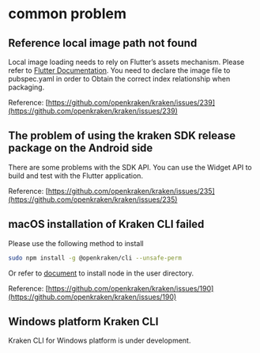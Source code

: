 # common problem

## Reference local image path not found

Local image loading needs to rely on Flutter’s assets mechanism. Please refer to [Flutter Documentation](https://flutter.dev/docs/development/ui/assets-and-images). You need to declare the image file to pubspec.yaml in order to Obtain the correct index relationship when packaging.

Reference: [https://github.com/openkraken/kraken/issues/239](https://github.com/openkraken/kraken/issues/239)

## The problem of using the kraken SDK release package on the Android side

There are some problems with the SDK API. You can use the Widget API to build and test with the Flutter application.

Reference: [https://github.com/openkraken/kraken/issues/235](https://github.com/openkraken/kraken/issues/235)

## macOS installation of Kraken CLI failed

Please use the following method to install

```bash
sudo npm install -g @openkraken/cli --unsafe-perm
```

Or refer to [document](https://docs.npmjs.com/resolving-eacces-permissions-errors-when-installing-packages-globally/) to install node in the user directory.

Reference: [https://github.com/openkraken/kraken/issues/190](https://github.com/openkraken/kraken/issues/190)

## Windows platform Kraken CLI

Kraken CLI for Windows platform is under development.
